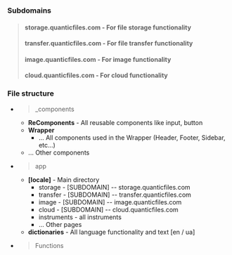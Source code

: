 
### Subdomains

> #### storage.quanticfiles.com - For file storage functionality
> #### transfer.quanticfiles.com - For file transfer functionality
> #### image.quanticfiles.com - For image functionality
> #### cloud.quanticfiles.com - For cloud functionality


### File structure
* >_components
  * **ReComponents** - All reusable components like input, button
  * **Wrapper**
    * ... All components used in the Wrapper (Header, Footer, Sidebar, etc...)
  * ... Other components
* >app
  * **[locale]** - Main directory
    * storage - [SUBDOMAIN] -- storage.quanticfiles.com
    * transfer - [SUBDOMAIN] -- transfer.quanticfiles.com
    * image - [SUBDOMAIN] -- image.quanticfiles.com
    * cloud - [SUBDOMAIN] -- cloud.quanticfiles.com
    * instruments - all instruments
    * ... Other pages
  * **dictionaries** - All language functionality and text [en / ua]
* >Functions 